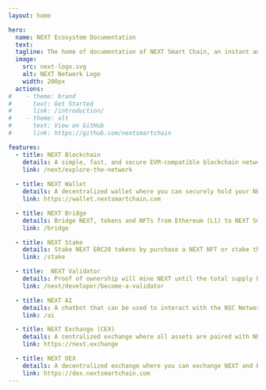 ```yaml
---
layout: home

hero:
  name: NEXT Ecosystem Documentation
  text: 
  tagline: The home of documentation of NEXT Smart Chain, an instant and inexpensive blockchain, perfect for traders and large volumes.
  image:
    src: next-logo.svg
    alt: NEXT Network Logo
    width: 200px
  actions:
#    - theme: brand
#      text: Get Started
#      link: /introduction/
#    - theme: alt
#      text: View on GitHub
#      link: https://github.com/nextsmartchain

features:
  - title: NEXT Blockchain
    details: A simple, fast, and secure EVM-compatible blockchain network.
    link: /next/explore-the-network
    
  - title: NEXT Wallet
    details: A decentralized wallet where you can securely hold your NEXT.
    link: https://wallet.nextsmartchain.com

  - title: NEXT Bridge
    details: Bridge NEXT, tokens and NFTs from Ethereum (L1) to NEXT Smart Chain (L2) and vice versa.
    link: /bridge

  - title: NEXT Stake
    details: Stake NEXT ERC20 tokens by purchase a NEXT NFT or stake them on the NSC blockchain.
    link: /stake

  - title:  NEXT Validator
    details: Proof of ownership will mine NEXT until the total supply has been reached.
    link: /next/developer/become-a-validator

  - title: NEXT AI
    details: A chatbot that can be used to interact with the NSC Network.
    link: /ai

  - title: NEXT Exchange (CEX)
    details: A centralized exchange where all assets are paired with NEXT.
    link: https://next.exchange

  - title: NEXT DEX
    details: A decentralized exchange where you can exchange NEXT and ETH.
    link: https://dex.nextsmartchain.com
---
```

